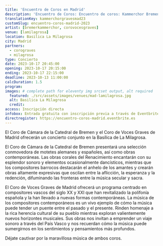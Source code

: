 ```yaml
---
title: 'Encuentro de Coros en Madrid'
description: 'Encuentro de Coros: Encuentro de coros: Kammerchor Bremen encuentra al Coro de Voces Graves de Madrid'
translationKey: kammerchorgravesmad23
customSlug: encuentro-coros-madrid-2023
artist: [bremerkammerchor, corovocesgraves]
venue: [lamilagrosa]
location: Basilica La Milagrosa
city: Madrid
partners:
  - corograves
  - milagrosa
type: Concierto
date: 2023-10-17 20:45:00
opening: 2023-10-17 20:15:00
ending: 2023-10-17 22:15:00
deadline: 2023-10-13 11:00:00
calcDuration: 1.5
program:
images: # complete path for eleventy img srcset output, alt required
  featured: ./src/assets/images/venues/mad-lamilagrosa.jpg
  alt: Basilica La Milagrosa
  credit:
access: Inscripción directa
infobox: Entrada gratuita con inscripción previa a través de Eventbrite.
directregister: https://encuentro-coros-madrid.eventbrite.es
---
```


El Coro de Cámara de la Catedral de Bremen y el Coro de Voces Graves de Madrid ofrecerán un concierto conjunto en la Basílica de La Milagrosa.

El Coro de Cámara de la Catedral de Bremen presentará una selección conmovedora de motetes alemanes y españoles, así como obras contemporáneas. Las obras corales del Renacimiento encantarán con su esplendor sonoro y elementos ocasionalmente dancísticos, mientras que los compositores barrocos destacarán el anhelo de los amantes y crearán obras altamente expresivas que oscilan entre la aflicción, la esperanza y la redención, difuminando las fronteras entre la música secular y sacra.

El Coro de Voces Graves de Madrid ofrecerá un programa centrado en compositores vascos del siglo XX y XXI que han revitalizado la polifonía española y la han llevado a nuevas formas contemporáneas. La música de los compositores contemporáneos es un vivo ejemplo de cómo la música puede tender un puente entre el pasado y el presente. Rinden homenaje a la rica herencia cultural de su pueblo mientras exploran valientemente nuevos horizontes musicales. Sus obras nos invitan a emprender un viaje sonoro a través del País Vasco y nos recuerdan cómo la música puede sumergirnos en los sentimientos y pensamientos más profundos.

Déjate cautivar por la maravillosa música de ambos coros.
